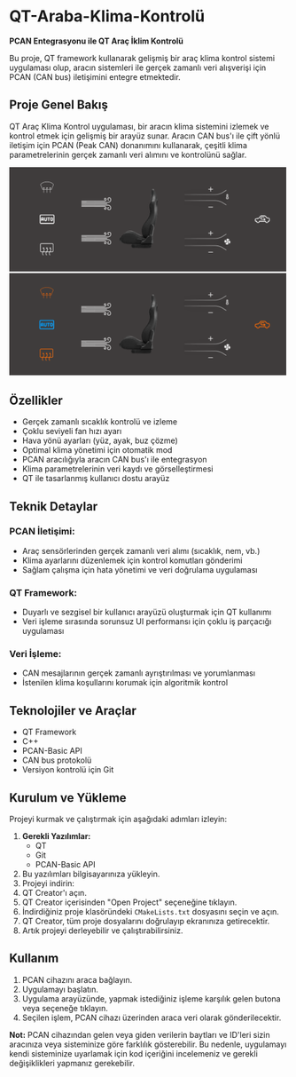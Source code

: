 # QT-Araba-Klima-Kontrolü

**PCAN Entegrasyonu ile QT Araç İklim Kontrolü**

Bu proje, QT framework kullanarak gelişmiş bir araç klima kontrol sistemi uygulaması olup, aracın sistemleri ile gerçek zamanlı veri alışverişi için PCAN (CAN bus) iletişimini entegre etmektedir.

## Proje Genel Bakış
QT Araç Klima Kontrol uygulaması, bir aracın klima sistemini izlemek ve kontrol etmek için gelişmiş bir arayüz sunar. Aracın CAN bus'ı ile çift yönlü iletişim için PCAN (Peak CAN) donanımını kullanarak, çeşitli klima parametrelerinin gerçek zamanlı veri alımını ve kontrolünü sağlar.

<div style"display: flex; justify-content: space-between;">
   <img src="Photo's/1.png" alt="1.png" width="500" />
   <img src="Photo's/2.png" alt="2.png" width="500" />
</div>

## Özellikler
- Gerçek zamanlı sıcaklık kontrolü ve izleme  
- Çoklu seviyeli fan hızı ayarı  
- Hava yönü ayarları (yüz, ayak, buz çözme)  
- Optimal klima yönetimi için otomatik mod  
- PCAN aracılığıyla aracın CAN bus'ı ile entegrasyon  
- Klima parametrelerinin veri kaydı ve görselleştirmesi  
- QT ile tasarlanmış kullanıcı dostu arayüz  

## Teknik Detaylar

### PCAN İletişimi:
- Araç sensörlerinden gerçek zamanlı veri alımı (sıcaklık, nem, vb.)
- Klima ayarlarını düzenlemek için kontrol komutları gönderimi
- Sağlam çalışma için hata yönetimi ve veri doğrulama uygulaması

### QT Framework:
- Duyarlı ve sezgisel bir kullanıcı arayüzü oluşturmak için QT kullanımı
- Veri işleme sırasında sorunsuz UI performansı için çoklu iş parçacığı uygulaması

### Veri İşleme:
- CAN mesajlarının gerçek zamanlı ayrıştırılması ve yorumlanması
- İstenilen klima koşullarını korumak için algoritmik kontrol

## Teknolojiler ve Araçlar
- QT Framework
- C++
- PCAN-Basic API
- CAN bus protokolü
- Versiyon kontrolü için Git

## Kurulum ve Yükleme
Projeyi kurmak ve çalıştırmak için aşağıdaki adımları izleyin:

1. **Gerekli Yazılımlar:**
   - QT
   - Git
   - PCAN-Basic API
2. Bu yazılımları bilgisayarınıza yükleyin.
3. Projeyi indirin:
4. QT Creator'ı açın.
5. QT Creator içerisinden "Open Project" seçeneğine tıklayın.
6. İndirdiğiniz proje klasöründeki `CMakeLists.txt` dosyasını seçin ve açın.
7. QT Creator, tüm proje dosyalarını doğrulayıp ekranınıza getirecektir.
8. Artık projeyi derleyebilir ve çalıştırabilirsiniz.

## Kullanım
1. PCAN cihazını araca bağlayın.
2. Uygulamayı başlatın.
3. Uygulama arayüzünde, yapmak istediğiniz işleme karşılık gelen butona veya seçeneğe tıklayın.
4. Seçilen işlem, PCAN cihazı üzerinden araca veri olarak gönderilecektir.

**Not:** PCAN cihazından gelen veya giden verilerin baytları ve ID'leri sizin aracınıza veya sisteminize göre farklılık gösterebilir. Bu nedenle, uygulamayı kendi sisteminize uyarlamak için kod içeriğini incelemeniz ve gerekli değişiklikleri yapmanız gerekebilir.
